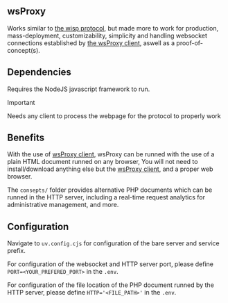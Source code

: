 ## wsProxy
Works similar to [the wisp protocol](https://wisp.mercurywork.shop), but made more to work for production, mass-deployment, customizability, simplicity and handling websocket connections established by [the wsProxy client](https://github.com/yotsubabeat), aswell as a proof-of-concept(s).
## Dependencies
Requires the NodeJS javascript framework to run.
> [!IMPORTANT]
> Needs any client to process the webpage for the protocol to properly work

## Benefits
With the use of [wsProxy client](https://github.com/yotsubabeat), wsProxy can be runned with the use of a plain HTML document runned on any browser,
You will not need to install/download anything else but the [wsProxy client](https://github.com/yotsubabeat), and a proper web browser.

The `consepts/` folder provides alternative PHP documents which can be runned in the HTTP server, including a real-time request analytics for administrative management, and more.

## Configuration
Navigate to `uv.config.cjs` for configuration of the bare server and service prefix.

For configuration of the websocket and HTTP server port, please define `PORT=<YOUR_PREFERED_PORT>` in the `.env`.

For configuration of the file location of the PHP document runned by the HTTP server, please define `HTTP='<FILE_PATH>'` in the `.env`.
